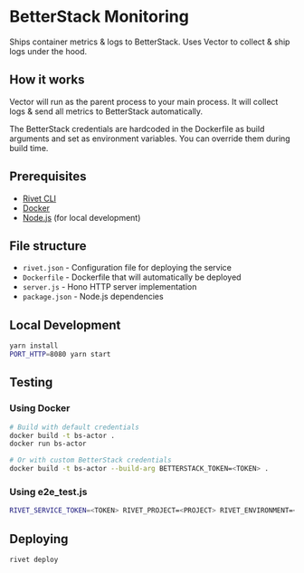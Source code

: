 # BetterStack Monitoring

Ships container metrics & logs to BetterStack. Uses Vector to collect & ship logs under the hood.

## How it works

Vector will run as the parent process to your main process. It will collect logs & send all metrics to BetterStack automatically.

The BetterStack credentials are hardcoded in the Dockerfile as build arguments and set as environment variables. You can override them during build time.

## Prerequisites

- [Rivet CLI](https://rivet.gg/docs/setup)
- [Docker](https://docs.docker.com/desktop/)
- [Node.js](https://nodejs.org/) (for local development)

## File structure

- `rivet.json` - Configuration file for deploying the service
- `Dockerfile` - Dockerfile that will automatically be deployed
- `server.js` - Hono HTTP server implementation
- `package.json` - Node.js dependencies

## Local Development

```sh
yarn install
PORT_HTTP=8080 yarn start
```

## Testing

### Using Docker

```sh
# Build with default credentials
docker build -t bs-actor .
docker run bs-actor

# Or with custom BetterStack credentials
docker build -t bs-actor --build-arg BETTERSTACK_TOKEN=<TOKEN> .
```

### Using e2e_test.js

```sh
RIVET_SERVICE_TOKEN=<TOKEN> RIVET_PROJECT=<PROJECT> RIVET_ENVIRONMENT=<ENV> yarn test
```

## Deploying

```sh
rivet deploy
```

